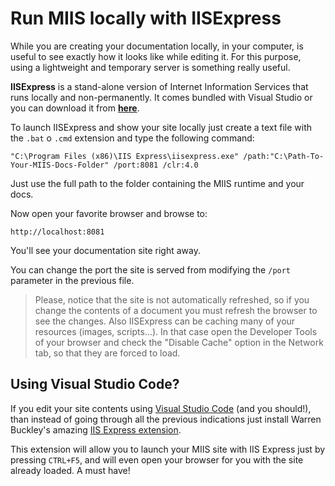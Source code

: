 # Run MIIS locally with IISExpress

While you are creating your documentation locally, in your computer, is useful to see exactly how it looks like while editing it. For this purpose, using a lightweight and temporary server is something really useful.

**IISExpress** is a stand-alone version of Internet Information Services that runs locally and non-permanently. It comes bundled with Visual Studio or you can download it from **[here](https://www.microsoft.com/en-us/download/details.aspx?id=48264)**.

To launch IISExpress and show your site locally just create a text file with the `.bat` o `.cmd` extension  and type the following command:

```
"C:\Program Files (x86)\IIS Express\iisexpress.exe" /path:"C:\Path-To-Your-MIIS-Docs-Folder" /port:8081 /clr:4.0
```

Just use the full path to the folder containing the MIIS runtime and your docs.

Now open your favorite browser and browse to:

```
http://localhost:8081
```

You'll see your documentation site right away.

You can change the port the site is served from modifying the `/port` parameter in the previous file.

>Please, notice that the site is not automatically refreshed, so if you change the contents of a document you must refresh the browser to see the changes. Also IISExpress can be caching many of your resources (images, scripts...). In that case open the Developer Tools of your browser and check the "Disable Cache" option in the Network tab, so that they are forced to load.

## Using Visual Studio Code?
If you edit your site contents using [Visual Studio Code](https://code.visualstudio.com) (and you should!), than instead of going through all the previous indications just install Warren Buckley's amazing [IIS Express extension](https://marketplace.visualstudio.com/items?itemName=warren-buckley.iis-express).

This extension will allow you to launch your MIIS site with IIS Express just by pressing `CTRL+F5`, and will even open your browser for you with the site already loaded. A must have!